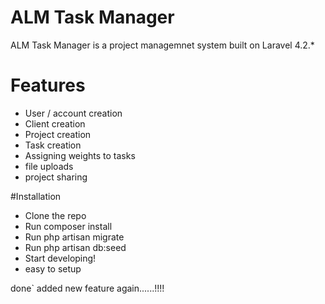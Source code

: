 # ALM Task Manager

ALM Task Manager is a project managemnet system built on Laravel 4.2.*

# Features
  - User / account creation
  - Client creation
  - Project creation
  - Task creation 
  - Assigning weights to tasks
  - file uploads
  - project sharing




#Installation
-   Clone the repo
-   Run composer install
-   Run php artisan migrate
-   Run php artisan db:seed
-   Start developing!
-   easy to setup

done` added new feature again......!!!!
